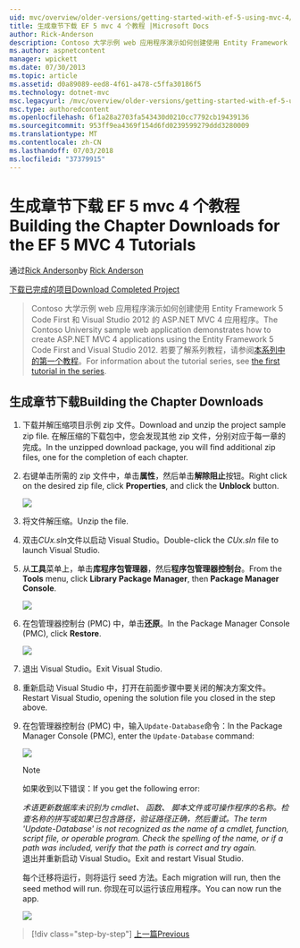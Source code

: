 ```yaml
---
uid: mvc/overview/older-versions/getting-started-with-ef-5-using-mvc-4/building-the-ef5-mvc4-chapter-downloads
title: 生成章节下载 EF 5 mvc 4 个教程 |Microsoft Docs
author: Rick-Anderson
description: Contoso 大学示例 web 应用程序演示如何创建使用 Entity Framework 5 Code First 和 Visual Studio 的 ASP.NET MVC 4 应用程序...
ms.author: aspnetcontent
manager: wpickett
ms.date: 07/30/2013
ms.topic: article
ms.assetid: d0a89089-eed8-4f61-a478-c5ffa30186f5
ms.technology: dotnet-mvc
msc.legacyurl: /mvc/overview/older-versions/getting-started-with-ef-5-using-mvc-4/building-the-ef5-mvc4-chapter-downloads
msc.type: authoredcontent
ms.openlocfilehash: 6f1a28a2703fa543430d0210cc7792cb19439136
ms.sourcegitcommit: 953ff9ea4369f154d6fd0239599279ddd3280009
ms.translationtype: MT
ms.contentlocale: zh-CN
ms.lasthandoff: 07/03/2018
ms.locfileid: "37379915"
---
```

<a name="building-the-chapter-downloads-for-the-ef-5-mvc-4-tutorials"></a><span data-ttu-id="4bd67-103">生成章节下载 EF 5 mvc 4 个教程</span><span class="sxs-lookup"><span data-stu-id="4bd67-103">Building the Chapter Downloads for the EF 5 MVC 4 Tutorials</span></span>
====================
<span data-ttu-id="4bd67-104">通过[Rick Anderson](https://github.com/Rick-Anderson)</span><span class="sxs-lookup"><span data-stu-id="4bd67-104">by [Rick Anderson](https://github.com/Rick-Anderson)</span></span>

[<span data-ttu-id="4bd67-105">下载已完成的项目</span><span class="sxs-lookup"><span data-stu-id="4bd67-105">Download Completed Project</span></span>](http://code.msdn.microsoft.com/Getting-Started-with-dd0e2ed8)

> <span data-ttu-id="4bd67-106">Contoso 大学示例 web 应用程序演示如何创建使用 Entity Framework 5 Code First 和 Visual Studio 2012 的 ASP.NET MVC 4 应用程序。</span><span class="sxs-lookup"><span data-stu-id="4bd67-106">The Contoso University sample web application demonstrates how to create ASP.NET MVC 4 applications using the Entity Framework 5 Code First and Visual Studio 2012.</span></span> <span data-ttu-id="4bd67-107">若要了解系列教程，请参阅[本系列中的第一个教程](creating-an-entity-framework-data-model-for-an-asp-net-mvc-application.md)。</span><span class="sxs-lookup"><span data-stu-id="4bd67-107">For information about the tutorial series, see [the first tutorial in the series](creating-an-entity-framework-data-model-for-an-asp-net-mvc-application.md).</span></span>


## <a name="building-the-chapter-downloads"></a><span data-ttu-id="4bd67-108">生成章节下载</span><span class="sxs-lookup"><span data-stu-id="4bd67-108">Building the Chapter Downloads</span></span>

1. <span data-ttu-id="4bd67-109">下载并解压缩项目示例 zip 文件。</span><span class="sxs-lookup"><span data-stu-id="4bd67-109">Download and unzip the  project sample zip file.</span></span> <span data-ttu-id="4bd67-110">在解压缩的下载包中，您会发现其他 zip 文件，分别对应于每一章的完成。</span><span class="sxs-lookup"><span data-stu-id="4bd67-110">In the unzipped download package, you will find additional zip files, one for the completion of each chapter.</span></span>
2. <span data-ttu-id="4bd67-111">右键单击所需的 zip 文件中，单击**属性**，然后单击**解除阻止**按钮。</span><span class="sxs-lookup"><span data-stu-id="4bd67-111">Right click on the desired zip file, click **Properties**, and click the **Unblock** button.</span></span>  
  
    ![](building-the-ef5-mvc4-chapter-downloads/_static/image1.png)
3. <span data-ttu-id="4bd67-112">将文件解压缩。</span><span class="sxs-lookup"><span data-stu-id="4bd67-112">Unzip the file.</span></span>
4. <span data-ttu-id="4bd67-113">双击*CUx.sln*文件以启动 Visual Studio。</span><span class="sxs-lookup"><span data-stu-id="4bd67-113">Double-click the *CUx.sln* file to launch Visual Studio.</span></span>
5. <span data-ttu-id="4bd67-114">从**工具**菜单上，单击**库程序包管理器**，然后**程序包管理器控制台**。</span><span class="sxs-lookup"><span data-stu-id="4bd67-114">From the **Tools** menu, click **Library Package Manager**, then **Package Manager Console**.</span></span>  
  
    ![](building-the-ef5-mvc4-chapter-downloads/_static/image2.png)
6. <span data-ttu-id="4bd67-115">在包管理器控制台 (PMC) 中，单击**还原**。</span><span class="sxs-lookup"><span data-stu-id="4bd67-115">In the Package Manager Console (PMC), click **Restore**.</span></span>  
  
    ![](building-the-ef5-mvc4-chapter-downloads/_static/image3.png)
7. <span data-ttu-id="4bd67-116">退出 Visual Studio。</span><span class="sxs-lookup"><span data-stu-id="4bd67-116">Exit Visual Studio.</span></span>
8. <span data-ttu-id="4bd67-117">重新启动 Visual Studio 中，打开在前面步骤中要关闭的解决方案文件。</span><span class="sxs-lookup"><span data-stu-id="4bd67-117">Restart Visual Studio, opening the solution file you closed in the step above.</span></span>
9. <span data-ttu-id="4bd67-118">在包管理器控制台 (PMC) 中，输入`Update-Database`命令：</span><span class="sxs-lookup"><span data-stu-id="4bd67-118">In the Package Manager Console (PMC), enter the `Update-Database` command:</span></span>  
  
    ![](building-the-ef5-mvc4-chapter-downloads/_static/image4.png)  

    > [!NOTE]
    > <span data-ttu-id="4bd67-119">如果收到以下错误：</span><span class="sxs-lookup"><span data-stu-id="4bd67-119">If you get the following error:</span></span>  
    >   
    >  <span data-ttu-id="4bd67-120">*术语更新数据库未识别为 cmdlet、 函数、 脚本文件或可操作程序的名称。检查名称的拼写或如果已包含路径，验证路径正确，然后重试。*</span><span class="sxs-lookup"><span data-stu-id="4bd67-120">*The term 'Update-Database' is not recognized as the name of a cmdlet, function, script file, or operable program. Check the spelling of the name, or if a path was included, verify that the path is correct and try again.*</span></span>  
    > <span data-ttu-id="4bd67-121">退出并重新启动 Visual Studio。</span><span class="sxs-lookup"><span data-stu-id="4bd67-121">Exit and restart Visual Studio.</span></span>

    <span data-ttu-id="4bd67-122">每个迁移将运行，则将运行 seed 方法。</span><span class="sxs-lookup"><span data-stu-id="4bd67-122">Each migration will run, then the seed method will run.</span></span> <span data-ttu-id="4bd67-123">你现在可以运行该应用程序。</span><span class="sxs-lookup"><span data-stu-id="4bd67-123">You can now run the app.</span></span>

    ![](building-the-ef5-mvc4-chapter-downloads/_static/image5.png)

> [!div class="step-by-step"]
> [<span data-ttu-id="4bd67-124">上一篇</span><span class="sxs-lookup"><span data-stu-id="4bd67-124">Previous</span></span>](advanced-entity-framework-scenarios-for-an-mvc-web-application.md)
